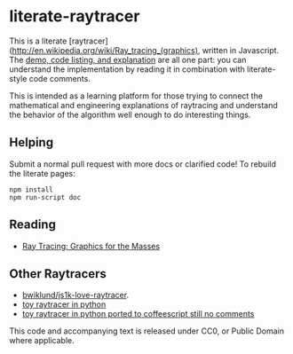 # literate-raytracer

This is a literate [raytracer](http://en.wikipedia.org/wiki/Ray_tracing_(graphics),
written in Javascript. The [demo, code listing, and explanation](http://macwright.org/literate-raytracer/)
are all one part: you can understand the implementation by reading it in combination
with literate-style code comments.

This is intended as a learning platform for those trying to connect the mathematical
and engineering explanations of raytracing and understand the behavior of the algorithm
well enough to do interesting things.

## Helping

Submit a normal pull request with more docs or clarified code! To rebuild the literate pages:

    npm install
    npm run-script doc

## Reading

* [Ray Tracing: Graphics for the Masses](http://www.cs.unc.edu/~rademach/xroads-RT/RTarticle.html)

## Other Raytracers

* [bwiklund/js1k-love-raytracer](https://github.com/bwiklund/js1k-love-raytracer).
* [toy raytracer in python](http://www.lshift.net/blog/2008/10/29/toy-raytracer-in-python)
* [toy raytracer in python ported to coffeescript still no comments](https://github.com/agend07/coffee_raytracer)

This code and accompanying text is released under CC0, or Public Domain where
applicable.
